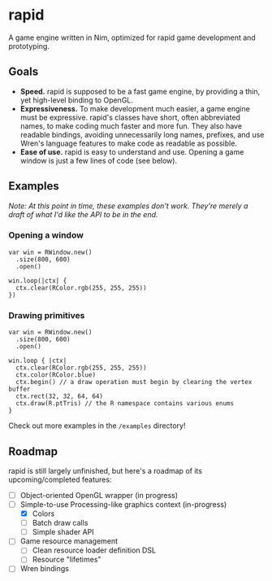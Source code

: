 # rapid

A game engine written in Nim, optimized for rapid game development and prototyping.

## Goals

 - **Speed.** rapid is supposed to be a fast game engine, by providing a thin, yet high-level binding to OpenGL.
 - **Expressiveness.** To make development much easier, a game engine must be expressive.
   rapid's classes have short, often abbreviated names, to make coding much faster and more fun.
   They also have readable bindings, avoiding unnecessarily long names, prefixes, and use Wren's language features to make code as readable as possible.
 - **Ease of use.** rapid is easy to understand and use. Opening a game window is just a few lines of code (see below).

## Examples

*Note: At this point in time, these examples don't work. They're merely a draft of what I'd like the API to be in the end.*

### Opening a window
```wren
var win = RWindow.new()
  .size(800, 600)
  .open()

win.loop(|ctx| {
  ctx.clear(RColor.rgb(255, 255, 255))
})
```

### Drawing primitives
```wren
var win = RWindow.new()
  .size(800, 600)
  .open()

win.loop { |ctx|
  ctx.clear(RColor.rgb(255, 255, 255))
  ctx.color(RColor.blue)
  ctx.begin() // a draw operation must begin by clearing the vertex buffer
  ctx.rect(32, 32, 64, 64)
  ctx.draw(R.ptTris) // the R namespace contains various enums
}
```

Check out more examples in the `/examples` directory!

## Roadmap

rapid is still largely unfinished, but here's a roadmap of its upcoming/completed features:
 - [ ] Object-oriented OpenGL wrapper (in progress)
 - [ ] Simple-to-use Processing-like graphics context (in-progress)
   - [x] Colors
   - [ ] Batch draw calls
   - [ ] Simple shader API
 - [ ] Game resource management
   - [ ] Clean resource loader definition DSL
   - [ ] Resource "lifetimes"
 - [ ] Wren bindings
